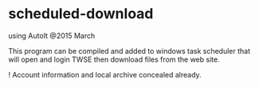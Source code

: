 # scheduled-download
using AutoIt @2015 March

This program can be compiled and added to windows task scheduler that will open and login TWSE then download files from the web site.

! Account information and local archive concealed already.
